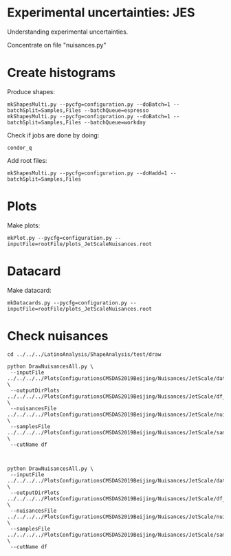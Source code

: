 Experimental uncertainties: JES
====

Understanding experimental uncertainties.

Concentrate on file "nuisances.py"



Create histograms
====

Produce shapes:

    mkShapesMulti.py --pycfg=configuration.py --doBatch=1 --batchSplit=Samples,Files --batchQueue=espresso
    mkShapesMulti.py --pycfg=configuration.py --doBatch=1 --batchSplit=Samples,Files --batchQueue=workday 
    
    
Check if jobs are done by doing:

    condor_q
    
Add root files:

    mkShapesMulti.py --pycfg=configuration.py --doHadd=1 --batchSplit=Samples,Files
    

Plots
====

Make plots:


    mkPlot.py --pycfg=configuration.py --inputFile=rootFile/plots_JetScaleNuisances.root

    

Datacard
====

Make datacard:


    mkDatacards.py --pycfg=configuration.py --inputFile=rootFile/plots_JetScaleNuisances.root

    
Check nuisances
====

    cd ../../../LatinoAnalysis/ShapeAnalysis/test/draw

    python DrawNuisancesAll.py \
     --inputFile ../../../../PlotsConfigurationsCMSDAS2019Beijing/Nuisances/JetScale/datacards/df/ptll/shapes/histos_df.root  \
     --outputDirPlots ../../../../PlotsConfigurationsCMSDAS2019Beijing/Nuisances/JetScale/df_nuisance  \
     --nuisancesFile ../../../../PlotsConfigurationsCMSDAS2019Beijing/Nuisances/JetScale/nuisances.py  \
     --samplesFile   ../../../../PlotsConfigurationsCMSDAS2019Beijing/Nuisances/JetScale/samples.py \
     --cutName df
     
    
    
    python DrawNuisancesAll.py \
     --inputFile ../../../../PlotsConfigurationsCMSDAS2019Beijing/Nuisances/JetScale/datacards/df/njet/shapes/histos_df.root  \
     --outputDirPlots ../../../../PlotsConfigurationsCMSDAS2019Beijing/Nuisances/JetScale/df_nuisance_njet  \
     --nuisancesFile ../../../../PlotsConfigurationsCMSDAS2019Beijing/Nuisances/JetScale/nuisances.py  \
     --samplesFile   ../../../../PlotsConfigurationsCMSDAS2019Beijing/Nuisances/JetScale/samples.py \
     --cutName df
    